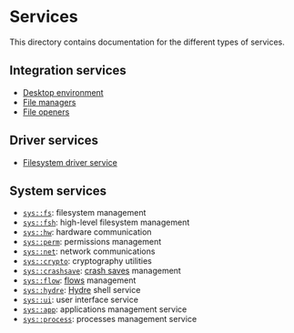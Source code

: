 # Services

This directory contains documentation for the different types of services.

## Integration services

* [Desktop environment](integration/desktop-environments.md)
* [File managers](integration/file-managers.md)
* [File openers](integration/file-openers.md)

## Driver services

* [Filesystem driver service](drivers/filesystem.md)

## System services

* [`sys::fs`](system/fs.md): filesystem management
* [`sys::fsh`](system/fsh.md): high-level filesystem management
* [`sys::hw`](system/hw.md): hardware communication
* [`sys::perm`](system/perm.md): permissions management
* [`sys::net`](system/net.md): network communications
* [`sys::crypto`](system/crypto.md): cryptography utilities
* [`sys::crashsave`](system/crashsave.md): [crash saves](../../features/crash-saves.md) management
* [`sys::flow`](system/flow.md): [flows](..//filesystem.md#flows) management
* [`sys::hydre`](system/hydre.md): [Hydre](../shell.md) shell service
* [`sys::ui`](system/ui.md): user interface service
* [`sys::app`](system/app.md): applications management service
* [`sys::process`](system/process.md): processes management service
